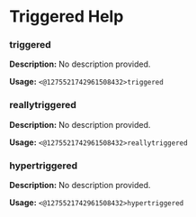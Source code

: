 # Triggered Help

### triggered

**Description:** No description provided.

**Usage:** `<@1275521742961508432>triggered`

### reallytriggered

**Description:** No description provided.

**Usage:** `<@1275521742961508432>reallytriggered`

### hypertriggered

**Description:** No description provided.

**Usage:** `<@1275521742961508432>hypertriggered`

